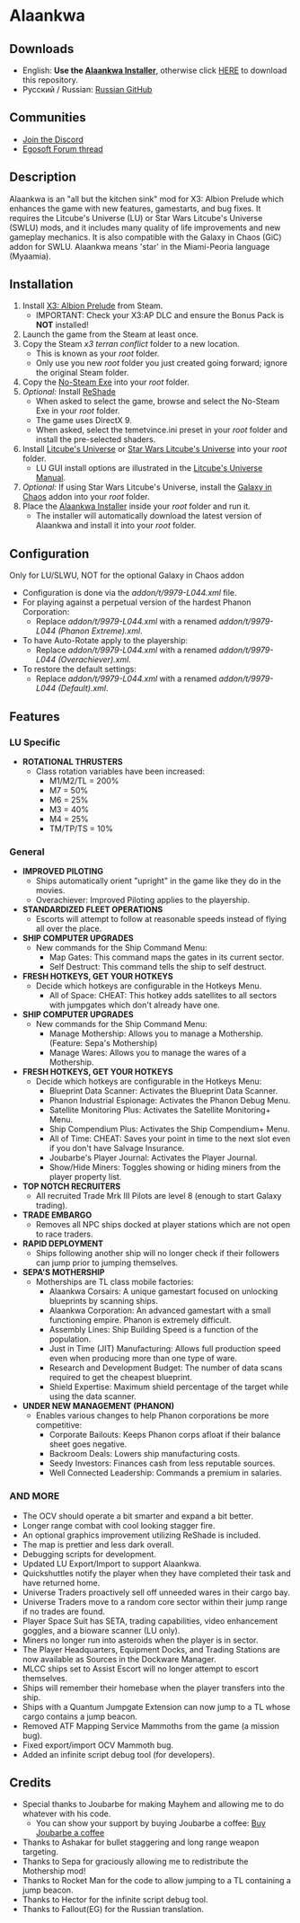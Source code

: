 # Alaankwa

## Downloads
* English: **Use the [Alaankwa Installer](https://github.com/temetvince/alaankwa-installer)**, otherwise click [HERE](https://github.com/temetvince/alaankwa/archive/refs/heads/main.zip "The equivalent of clicking the Code button then Download ZIP") to download this repository.
* Pусский / Russian: [Russian GitHub](https://github.com/alexalsp2/x3ap-lu-swlu-alaankwa-rus)

## Communities
* [Join the Discord](https://discord.gg/S587CRb)
* [Egosoft Forum thread](https://forum.egosoft.com/viewtopic.php?f=94&t=441824)

## Description
Alaankwa is an "all but the kitchen sink" mod for X3: Albion Prelude which enhances the game with new features, gamestarts, and bug fixes. It requires the Litcube's Universe (LU) or Star Wars Litcube's Universe (SWLU) mods, and it includes many quality of life improvements and new gameplay mechanics. It is also compatible with the Galaxy in Chaos (GiC) addon for SWLU. Alaankwa means 'star' in the Miami-Peoria language (Myaamia).

## Installation
1. Install [X3: Albion Prelude](https://store.steampowered.com/app/201310/X3_Albion_Prelude/) from Steam.
    - IMPORTANT: Check your X3:AP DLC and ensure the Bonus Pack is **NOT** installed!
2. Launch the game from the Steam at least once.
3. Copy the Steam *x3 terran conflict* folder to a new location.
    - This is known as your *root* folder.
    - Only use you new *root* folder you just created going forward; ignore the original Steam folder.
4. Copy the [No-Steam Exe](https://www.egosoft.com/download/x3ap/bonus_en.php) into your *root* folder.
5. *Optional:* Install [ReShade](https://reshade.me/)
   - When asked to select the game, browse and select the No-Steam Exe in your *root* folder.
   - The game uses DirectX 9.
   - When asked, select the temetvince.ini preset in your *root* folder and install the pre-selected shaders.
6. Install [Litcube's Universe](https://www.x3collective.com/lu-setup/lu-downloads/) or [Star Wars Litcube's Universe](https://www.moddb.com/mods/star-wars-lu-swlu/downloads) into your *root* folder.
    - LU GUI install options are illustrated in the [Litcube's Universe Manual](https://x3collective.com/lu-features/gui/).
7. *Optional:* If using Star Wars Litcube's Universe, install the [Galaxy in Chaos](https://www.moddb.com/mods/star-wars-lu-swlu/addons) addon into your *root* folder.
8. Place the [Alaankwa Installer](https://github.com/temetvince/alaankwa-installer) inside your *root* folder and run it.
    - The installer will automatically download the latest version of Alaankwa and install it into your *root* folder.

## Configuration
Only for LU/SLWU, NOT for the optional Galaxy in Chaos addon
- Configuration is done via the *addon/t/9979-L044.xml* file.
- For playing against a perpetual version of the hardest Phanon Corporation:
  - Replace *addon/t/9979-L044.xml* with a renamed *addon/t/9979-L044 (Phanon Extreme).xml*.
- To have Auto-Rotate apply to the playership:
  - Replace *addon/t/9979-L044.xml* with a renamed *addon/t/9979-L044 (Overachiever).xml*.
- To restore the default settings:
  - Replace *addon/t/9979-L044.xml* with a renamed *addon/t/9979-L044 (Default).xml*.

## Features

### LU Specific
- **ROTATIONAL THRUSTERS**
    - Class rotation variables have been increased:
        - M1/M2/TL = 200%
        - M7 = 50%
        - M6 = 25%
        - M3 = 40%
        - M4 = 25%
        - TM/TP/TS = 10%

### General
- **IMPROVED PILOTING**
    - Ships automatically orient "upright" in the game like they do in the movies.
    - Overachiever: Improved Piloting applies to the playership.
- **STANDARDIZED FLEET OPERATIONS**
    - Escorts will attempt to follow at reasonable speeds instead of flying all over the place.
- **SHIP COMPUTER UPGRADES**
    - New commands for the Ship Command Menu:
        - Map Gates: This command maps the gates in its current sector.
        - Self Destruct: This command tells the ship to self destruct.
- **FRESH HOTKEYS, GET YOUR HOTKEYS**
    - Decide which hotkeys are configurable in the Hotkeys Menu.
        - All of Space: CHEAT: This hotkey adds satellites to all sectors with jumpgates which don't already have one.
- **SHIP COMPUTER UPGRADES**
    - New commands for the Ship Command Menu:
        - Manage Mothership: Allows you to manage a Mothership. (Feature: Sepa's Mothership)
        - Manage Wares: Allows you to manage the wares of a Mothership.
- **FRESH HOTKEYS, GET YOUR HOTKEYS**
    - Decide which hotkeys are configurable in the Hotkeys Menu:
        - Blueprint Data Scanner: Activates the Blueprint Data Scanner.
        - Phanon Industrial Espionage: Activates the Phanon Debug Menu.
        - Satellite Monitoring Plus: Activates the Satellite Monitoring+ Menu.
        - Ship Compendium Plus: Activates the Ship Compendium+ Menu.
        - All of Time: CHEAT: Saves your point in time to the next slot even if you don't have Salvage Insurance.
        - Joubarbe's Player Journal: Activates the Player Journal.
        - Show/Hide Miners: Toggles showing or hiding miners from the player property list.
- **TOP NOTCH RECRUITERS**
    - All recruited Trade Mrk III Pilots are level 8 (enough to start Galaxy trading).
- **TRADE EMBARGO**
    - Removes all NPC ships docked at player stations which are not open to race traders.
- **RAPID DEPLOYMENT**
    - Ships following another ship will no longer check if their followers can jump prior to jumping themselves.
- **SEPA'S MOTHERSHIP**
    - Motherships are TL class mobile factories:
        - Alaankwa Corsairs: A unique gamestart focused on unlocking blueprints by scanning ships.
        - Alaankwa Corporation: An advanced gamestart with a small functioning empire. Phanon is extremely difficult.
        - Assembly Lines: Ship Building Speed is a function of the population.
        - Just in Time (JIT) Manufacturing: Allows full production speed even when producing more than one type of ware.
        - Research and Development Budget: The number of data scans required to get the cheapest blueprint.
        - Shield Expertise: Maximum shield percentage of the target while using the data scanner.
- **UNDER NEW MANAGEMENT (PHANON)**
    - Enables various changes to help Phanon corporations be more competitive:
        - Corporate Bailouts: Keeps Phanon corps afloat if their balance sheet goes negative.
        - Backroom Deals: Lowers ship manufacturing costs.
        - Seedy Investors: Finances cash from less reputable sources.
        - Well Connected Leadership: Commands a premium in salaries.

### AND MORE
- The OCV should operate a bit smarter and expand a bit better.
- Longer range combat with cool looking stagger fire.
- An optional graphics improvement utilizing ReShade is included.
- The map is prettier and less dark overall.
- Debugging scripts for development.
- Updated LU Export/Import to support Alaankwa.
- Quickshuttles notify the player when they have completed their task and have returned home.
- Universe Traders proactively sell off unneeded wares in their cargo bay.
- Universe Traders move to a random core sector within their jump range if no trades are found.
- Player Space Suit has SETA, trading capabilities, video enhancement goggles, and a bioware scanner (LU only).
- Miners no longer run into asteroids when the player is in sector.
- The Player Headquarters, Equipment Docks, and Trading Stations are now available as Sources in the Dockware Manager.
- MLCC ships set to Assist Escort will no longer attempt to escort themselves.
- Ships will remember their homebase when the player transfers into the ship.
- Ships with a Quantum Jumpgate Extension can now jump to a TL whose cargo contains a jump beacon.
- Removed ATF Mapping Service Mammoths from the game (a mission bug).
- Fixed export/import OCV Mammoth bug.
- Added an infinite script debug tool (for developers).

## Credits
* Special thanks to Joubarbe for making Mayhem and allowing me to do whatever with his code.
    * You can show your support by buying Joubarbe a coffee: [Buy Joubarbe a coffee](https://www.buymeacoffee.com/Joubarbe)
* Thanks to Ashakar for bullet staggering and long range weapon targeting.
* Thanks to Sepa for graciously allowing me to redistribute the Mothership mod!
* Thanks to Rocket Man for the code to allow jumping to a TL containing a jump beacon.
* Thanks to Hector for the infinite script debug tool.
* Thanks to Fallout(EG) for the Russian translation.
